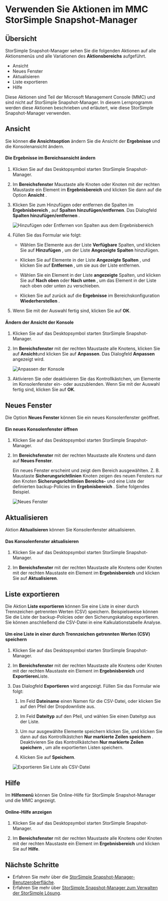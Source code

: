 <properties 
   pageTitle="StorSimple Snapshot-Manager-MMC im Menüaktionen | Microsoft Azure"
   description="Beschreibt, wie standard Microsoft Management Console (MMC) im Menüaktionen im StorSimple Snapshot-Manager verwenden."
   services="storsimple"
   documentationCenter="NA"
   authors="SharS"
   manager="carmonm"
   editor="" />
<tags 
   ms.service="storsimple"
   ms.devlang="NA"
   ms.topic="article"
   ms.tgt_pltfrm="NA"
   ms.workload="TBD"
   ms.date="04/25/2016"
   ms.author="v-sharos" />

# <a name="use-the-mmc-menu-actions-in-storsimple-snapshot-manager"></a>Verwenden Sie Aktionen im MMC StorSimple Snapshot-Manager

## <a name="overview"></a>Übersicht

StorSimple Snapshot-Manager sehen Sie die folgenden Aktionen auf alle Aktionsmenüs und alle Variationen des **Aktionsbereichs** aufgeführt. 

- Ansicht
- Neues Fenster 
- Aktualisieren 
- Liste exportieren 
- Hilfe 

Diese Aktionen sind Teil der Microsoft Management Console (MMC) und sind nicht auf StorSimple Snapshot-Manager. In diesem Lernprogramm werden diese Aktionen beschrieben und erläutert, wie diese StorSimple Snapshot-Manager verwenden.

## <a name="view"></a>Ansicht

Sie können **die Ansichtsoption** ändern Sie die Ansicht der **Ergebnisse** und die Konsolenansicht ändern. 

#### <a name="to-change-the-results-pane-view"></a>Die Ergebnisse im Bereichsansicht ändern

1. Klicken Sie auf das Desktopsymbol starten StorSimple Snapshot-Manager.

2. Im **Bereichsfenster** Maustaste alle Knoten oder Knoten mit der rechten Maustaste ein Element im **Ergebnisbereich** und klicken Sie dann auf die Option **Ansicht** . 

3. Klicken Sie zum Hinzufügen oder entfernen die Spalten im **Ergebnisbereich** , auf **Spalten hinzufügen/entfernen**. Das Dialogfeld **Spalten hinzufügen/entfernen** .

    ![Hinzufügen oder Entfernen von Spalten aus dem Ergebnisbereich](./media/storsimple-snapshot-manager-mmc-menu/HCS_SSM_Add_remove_columns.png) 

4. Füllen Sie das Formular wie folgt:

    - Wählen Sie Elemente aus der Liste **Verfügbare** Spalten, und klicken Sie auf **Hinzufügen** , um der Liste **Angezeigte Spalten** hinzufügen. 

    - Klicken Sie auf Elemente in der Liste **Angezeigte Spalten** , und klicken Sie auf **Entfernen** , um sie aus der Liste entfernen. 

    - Wählen Sie ein Element in der Liste **angezeigte** Spalten, und klicken Sie auf **Nach oben** oder **Nach unten** , um das Element in der Liste nach oben oder unten zu verschieben. 

    - Klicken Sie auf zurück auf die **Ergebnisse** im Bereichskonfiguration **Wiederherstellen** . 

5. Wenn Sie mit der Auswahl fertig sind, klicken Sie auf **OK**. 

#### <a name="to-change-the-console-window-view"></a>Ändern der Ansicht der Konsole

1. Klicken Sie auf das Desktopsymbol starten StorSimple Snapshot-Manager.

2. Im **Bereichsfenster** mit der rechten Maustaste alle Knotens, klicken Sie auf **Ansicht**und klicken Sie auf **Anpassen**. Das Dialogfeld **Anpassen** angezeigt wird.

    ![Anpassen der Konsole](./media/storsimple-snapshot-manager-mmc-menu/HCS_SSM_Customize.png) 

3. Aktivieren Sie oder deaktivieren Sie das Kontrollkästchen, um Elemente im Konsolenfenster ein- oder auszublenden. Wenn Sie mit der Auswahl fertig sind, klicken Sie auf **OK**.

## <a name="new-window-from-here"></a>Neues Fenster

Die Option **Neues Fenster** können Sie ein neues Konsolenfenster geöffnet.

#### <a name="to-open-a-new-console-window"></a>Ein neues Konsolenfenster öffnen

1. Klicken Sie auf das Desktopsymbol starten StorSimple Snapshot-Manager.

2. Im **Bereichsfenster** mit der rechten Maustaste alle Knotens und dann auf **Neues Fenster**. 

    Ein neues Fenster erscheint und zeigt dem Bereich ausgewählten. Z. B. Maustaste **Sicherungsrichtlinien** Knoten zeigen des neuen Fensters nur den Knoten **Sicherungsrichtlinien** **Bereichs-** und eine Liste der definierten backup-Policies im **Ergebnisbereich** . Siehe folgendes Beispiel.

    ![Neues Fenster](./media/storsimple-snapshot-manager-mmc-menu/HCS_SSM_NewWindow.png) 
 
## <a name="refresh"></a>Aktualisieren

Aktion **Aktualisieren** können Sie Konsolenfenster aktualisieren.

#### <a name="to-update-the-console-window"></a>Das Konsolenfenster aktualisieren

1. Klicken Sie auf das Desktopsymbol starten StorSimple Snapshot-Manager.

2. Im **Bereichsfenster** mit der rechten Maustaste alle Knotens oder Knoten mit der rechten Maustaste ein Element im **Ergebnisbereich** und klicken Sie auf **Aktualisieren**. 

## <a name="export-list"></a>Liste exportieren

Die Aktion **Liste exportieren** können Sie eine Liste in einer durch Trennzeichen getrennten Werten (CSV) speichern. Beispielsweise können Sie die Liste der backup-Policies oder den Sicherungskatalog exportieren. Sie können anschließend die CSV-Datei in eine Kalkulationstabelle Analyse.

#### <a name="to-save-a-list-in-a-comma-separated-value-csv-file"></a>Um eine Liste in einer durch Trennzeichen getrennten Werten (CSV) speichern

1. Klicken Sie auf das Desktopsymbol starten StorSimple Snapshot-Manager. 

2. Im **Bereichsfenster** mit der rechten Maustaste alle Knotens oder Knoten mit der rechten Maustaste ein Element im **Ergebnisbereich** und **Exportieren**Liste. 

3. Das Dialogfeld **Exportieren** wird angezeigt. Füllen Sie das Formular wie folgt: 

    1. Im Feld **Dateiname** einen Namen für die CSV-Datei, oder klicken Sie auf den Pfeil der Dropdownliste aus.

    2. Im Feld **Dateityp** auf den Pfeil, und wählen Sie einen Dateityp aus der Liste.

    3. Um nur ausgewählte Elemente speichern klicken Sie, und klicken Sie dann auf das Kontrollkästchen **Nur markierte Zeilen speichern** . Deaktivieren Sie das Kontrollkästchen **Nur markierte Zeilen speichern** , um alle exportierten Listen speichern.

    4. Klicken Sie auf **Speichern**.

    ![Exportieren Sie Liste als CSV-Datei](./media/storsimple-snapshot-manager-mmc-menu/HCS_SSM_Export_List.png) 
 
## <a name="help"></a>Hilfe

Im **Hilfemenü** können Sie Online-Hilfe für StorSimple Snapshot-Manager und die MMC angezeigt.

#### <a name="to-view-available-online-help"></a>Online-Hilfe anzeigen

1. Klicken Sie auf das Desktopsymbol starten StorSimple Snapshot-Manager.

2. Im **Bereichsfenster** mit der rechten Maustaste alle Knotens oder Knoten mit der rechten Maustaste ein Element im **Ergebnisbereich** und klicken Sie auf **Hilfe**. 

## <a name="next-steps"></a>Nächste Schritte

- Erfahren Sie mehr über die [StorSimple Snapshot-Manager-Benutzeroberfläche](storsimple-use-snapshot-manager.md).
- Erfahren Sie mehr über [StorSimple Snapshot-Manager zum Verwalten der StorSimple Lösung](storsimple-snapshot-manager-admin.md).
